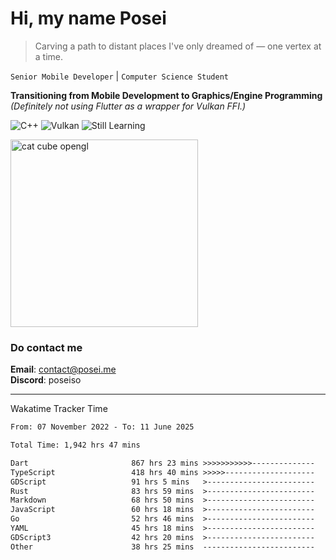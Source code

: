 # Hi, my name Posei

> Carving a path to distant places I've only dreamed of — one vertex at a time.

`Senior Mobile Developer` | `Computer Science Student`  

**Transitioning from Mobile Development to Graphics/Engine Programming**  
_(Definitely not using Flutter as a wrapper for Vulkan FFI.)_

![C++](https://img.shields.io/badge/C++-00599C?style=flat&logo=c%2B%2B&logoColor=white)
![Vulkan](https://img.shields.io/badge/Vulkan-AC162C?style=flat&logo=vulkan&logoColor=white)
![Still Learning](https://img.shields.io/badge/Still%20Learning-FFCC00?style=flat&logoColor=white)

  <img src="https://github.com/user-attachments/assets/54c92bc8-af3e-4bf1-b442-e889f1c01633" width="300" alt="cat cube opengl" />

### Do contact me

**Email**: [contact@posei.me](mailto:contact@posei.me)  
**Discord**: poseiso

---

Wakatime Tracker Time

<!--START_SECTION:waka-->

```txt
From: 07 November 2022 - To: 11 June 2025

Total Time: 1,942 hrs 47 mins

Dart                       867 hrs 23 mins >>>>>>>>>>>--------------   44.65 %
TypeScript                 418 hrs 40 mins >>>>>--------------------   21.55 %
GDScript                   91 hrs 5 mins   >------------------------   04.69 %
Rust                       83 hrs 59 mins  >------------------------   04.32 %
Markdown                   68 hrs 50 mins  >------------------------   03.54 %
JavaScript                 60 hrs 18 mins  >------------------------   03.10 %
Go                         52 hrs 46 mins  >------------------------   02.72 %
YAML                       45 hrs 18 mins  >------------------------   02.33 %
GDScript3                  42 hrs 20 mins  >------------------------   02.18 %
Other                      38 hrs 25 mins  -------------------------   01.98 %
```

<!--END_SECTION:waka-->
